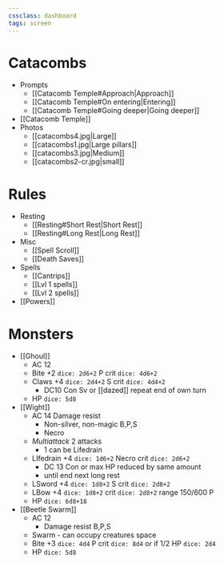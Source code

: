```yaml
---
cssclass: dashboard
tags: screen
---
```

# Catacombs
- Prompts
	- [[Catacomb Temple#Approach|Approach]]
	- [[Catacomb Temple#On entering|Entering]]
	- [[Catacomb Temple#Going deeper|Going deeper]]
- [[Catacomb Temple]]
- Photos
	- [[catacombs4.jpg|Large]]
	- [[catacombs1.jpg|Large pillars]]
	- [[catacombs3.jpg|Medium]]
	- [[catacombs2-cr.jpg|small]]
# Rules
- Resting
	- [[Resting#Short Rest|Short Rest]]
	- [[Resting#Long Rest|Long Rest]]
- Misc
	- [[Spell Scroll]]
	- [[Death Saves]]
- Spells
	- [[Cantrips]]
	- [[Lvl 1 spells]]
	- [[Lvl 2 spells]]
- [[Powers]]
# Monsters
- [[Ghoul]]
	- AC 12
	- Bite +2 `dice: 2d6+2` P crit `dice: 4d6+2`
	- Claws +4 `dice: 2d4+2` S crit `dice: 4d4+2`
		- DC10 Con Sv or [[dazed]] repeat end of own turn
	- HP `dice: 5d8`
- [[Wight]]
	- AC 14 Damage resist
		- Non-silver, non-magic B,P,S
		- Necro
	- *Multiattack* 2 attacks
		- 1 can be Lifedrain
	- LIfedrain +4 `dice: 1d6+2` Necro crit `dice: 2d6+2`
		- DC 13 Con or max HP reduced by same amount
		- until end next long rest
	- LSword +4 `dice: 1d8+2` S crit `dice: 2d8+2`
	- LBow +4 `dice: 1d8+2` crit `dice: 2d8+2`  range 150/600 P
	- HP `dice: 6d8+18`
- [[Beetle Swarm]]
	- AC 12
		- Damage resist B,P,S
	- Swarm - can occupy creatures space
	- Bite +3 `dice: 4d4` P crit `dice: 8d4` or if 1/2 HP `dice: 2d4`
	- HP `dice: 5d8`